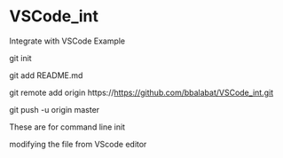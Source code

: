 # VSCode_int
Integrate with VSCode Example

git init

git add README.md

git remote add origin https://https://github.com/bbalabat/VSCode_int.git

git push -u origin master

These are for command line init 

modifying the file from VScode editor
